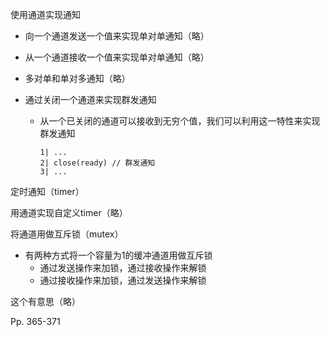 使用通道实现通知

-   向一个通道发送一个值来实现单对单通知（略）

-   从一个通道接收一个值来实现单对单通知（略）

-   多对单和单对多通知（略）

-   通过关闭一个通道来实现群发通知

    -   从一个已关闭的通道可以接收到无穷个值，我们可以利用这一特性来实现群发通知

        ```
        1| ...
        2| close(ready) // 群发通知
        3| ...
        ```

        

定时通知（timer）

用通道实现自定义timer（略）



将通道用做互斥锁（mutex）

-   有两种方式将一个容量为1的缓冲通道用做互斥锁
    -   通过发送操作来加锁，通过接收操作来解锁
    -   通过接收操作来加锁，通过发送操作来解锁

这个有意思（略）



Pp. 365-371